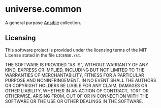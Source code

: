 <!-- README.md
  -- =========
  --
  -- Copying
  -- -------
  --
  -- Copyright (c) 2022 universe.common authors and contributors.
  --
  -- This file is part of the *universe.common* project.
  --
  -- *universe.common* is a free software project. You can redistribute it
  -- and/or modify it following the terms of the MIT License.
  --
  -- This software project is distributed *as is*, WITHOUT WARRANTY OF ANY KIND;
  -- including but not limited to the WARRANTIES OF MERCHANTABILITY, FITNESS FOR
  -- A PARTICULAR PURPOSE and NONINFRINGEMENT.
  --
  -- You should have received a copy of the MIT License along with
  -- *universe.common*. If not, see <http://opensource.org/licenses/MIT>.
  -->
universe.common
===============

A general purpose [Ansible](https://www.ansible.com/) collection.


Licensing
---------

This software project is provided under the licensing terms of the
MIT License stated in the file ``LICENSE.rst``.

THE SOFTWARE IS PROVIDED "AS IS", WITHOUT WARRANTY OF ANY KIND,
EXPRESS OR IMPLIED, INCLUDING BUT NOT LIMITED TO THE WARRANTIES OF
MERCHANTABILITY, FITNESS FOR A PARTICULAR PURPOSE AND
NONINFRINGEMENT. IN NO EVENT SHALL THE AUTHORS OR COPYRIGHT HOLDERS BE
LIABLE FOR ANY CLAIM, DAMAGES OR OTHER LIABILITY, WHETHER IN AN ACTION
OF CONTRACT, TORT OR OTHERWISE, ARISING FROM, OUT OF OR IN CONNECTION
WITH THE SOFTWARE OR THE USE OR OTHER DEALINGS IN THE SOFTWARE.
